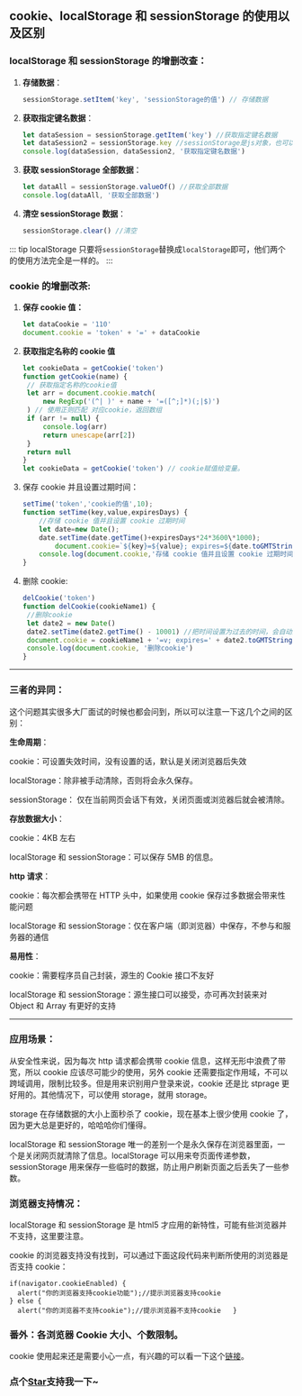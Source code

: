 ## cookie、localStorage 和 sessionStorage 的使用以及区别

### localStorage 和 sessionStorage 的增删改查：

1. **存储数据**：

   ```js
   sessionStorage.setItem('key', 'sessionStorage的值') // 存储数据
   ```

2. **获取指定键名数据**：

   ```js
   let dataSession = sessionStorage.getItem('key') //获取指定键名数据
   let dataSession2 = sessionStorage.key //sessionStorage是js对象，也可以使用key的方式来获取值
   console.log(dataSession, dataSession2, '获取指定键名数据')
   ```

3. **获取 sessionStorage 全部数据**：

   ```js
   let dataAll = sessionStorage.valueOf() //获取全部数据
   console.log(dataAll, '获取全部数据')
   ```

4. **清空 sessionStorage 数据**：

   ```js
   sessionStorage.clear() //清空
   ```

::: tip localStorage
只要将`sessionStorage`替换成`localStorage`即可，他们两个的使用方法完全是一样的。
:::

### cookie 的增删改茶:

1. **保存 cookie 值：**

   ```js
   let dataCookie = '110'
   document.cookie = 'token' + '=' + dataCookie
   ```

2. **获取指定名称的 cookie 值**

   ```js
   let cookieData = getCookie('token')
   function getCookie(name) {
   	// 获取指定名称的cookie值
   	let arr = document.cookie.match(
   		new RegExp('(^| )' + name + '=([^;]*)(;|$)')
   	) // 使用正则匹配 对应cookie，返回数组
   	if (arr != null) {
   		console.log(arr)
   		return unescape(arr[2])
   	}
   	return null
   }
   let cookieData = getCookie('token') // cookie赋值给变量。
   ```

3. 保存 cookie 并且设置过期时间：

   ```js
   setTime('token','cookie的值',10);
   function setTime(key,value,expiresDays) {
       //存储 cookie 值并且设置 cookie 过期时间
       let date=new Date();
       date.setTime(date.getTime()+expiresDays*24*3600\*1000);
           document.cookie=`${key}=${value}; expires=${date.toGMTString()}`;
       console.log(document.cookie,'存储 cookie 值并且设置 cookie 过期时间');
   }
   ```

4. 删除 cookie:

   ```js
   delCookie('token')
   function delCookie(cookieName1) {
   	//删除cookie
   	let date2 = new Date()
   	date2.setTime(date2.getTime() - 10001) //把时间设置为过去的时间，会自动删除
   	document.cookie = cookieName1 + '=v; expires=' + date2.toGMTString()
   	console.log(document.cookie, '删除cookie')
   }
   ```

---

### 三者的异同：

这个问题其实很多大厂面试的时候也都会问到，所以可以注意一下这几个之间的区别：

**生命周期**：

cookie：可设置失效时间，没有设置的话，默认是关闭浏览器后失效

localStorage：除非被手动清除，否则将会永久保存。

sessionStorage： 仅在当前网页会话下有效，关闭页面或浏览器后就会被清除。

**存放数据大小**：

cookie：4KB 左右

localStorage 和 sessionStorage：可以保存 5MB 的信息。

**http 请求**：

cookie：每次都会携带在 HTTP 头中，如果使用 cookie 保存过多数据会带来性能问题

localStorage 和 sessionStorage：仅在客户端（即浏览器）中保存，不参与和服务器的通信

**易用性**：

cookie：需要程序员自己封装，源生的 Cookie 接口不友好

localStorage 和 sessionStorage：源生接口可以接受，亦可再次封装来对 Object 和 Array 有更好的支持

---

### 应用场景：

从安全性来说，因为每次 http 请求都会携带 cookie 信息，这样无形中浪费了带宽，所以 cookie 应该尽可能少的使用，另外 cookie 还需要指定作用域，不可以跨域调用，限制比较多。但是用来识别用户登录来说，cookie 还是比 stprage 更好用的。其他情况下，可以使用 storage，就用 storage。

storage 在存储数据的大小上面秒杀了 cookie，现在基本上很少使用 cookie 了，因为更大总是更好的，哈哈哈你们懂得。

localStorage 和 sessionStorage 唯一的差别一个是永久保存在浏览器里面，一个是关闭网页就清除了信息。localStorage 可以用来夸页面传递参数，sessionStorage 用来保存一些临时的数据，防止用户刷新页面之后丢失了一些参数。

### 浏览器支持情况：

localStorage 和 sessionStorage 是 html5 才应用的新特性，可能有些浏览器并不支持，这里要注意。

cookie 的浏览器支持没有找到，可以通过下面这段代码来判断所使用的浏览器是否支持 cookie：

    if(navigator.cookieEnabled) {
      alert("你的浏览器支持cookie功能");//提示浏览器支持cookie
    } else {
      alert("你的浏览器不支持cookie");//提示浏览器不支持cookie   }

### 番外：各浏览器 Cookie 大小、个数限制。

cookie 使用起来还是需要小心一点，有兴趣的可以看一下这个[链接](https://www.cnblogs.com/henryhappier/archive/2011/03/03/1969564.html)。

<!-- 特殊字符串：用于修改/删除markdown的结尾提示语-->

### 点个[Star](https://boom-bo.github.io/web_accumulation)支持我一下~
